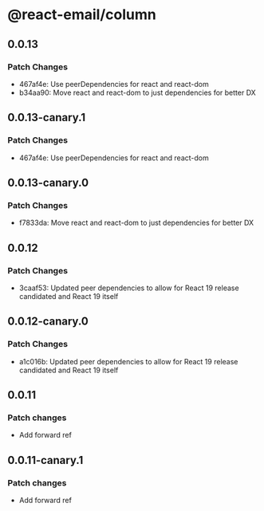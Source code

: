 # @react-email/column

## 0.0.13

### Patch Changes

- 467af4e: Use peerDependencies for react and react-dom
- b34aa90: Move react and react-dom to just dependencies for better DX

## 0.0.13-canary.1

### Patch Changes

- 467af4e: Use peerDependencies for react and react-dom

## 0.0.13-canary.0

### Patch Changes

- f7833da: Move react and react-dom to just dependencies for better DX

## 0.0.12

### Patch Changes

- 3caaf53: Updated peer dependencies to allow for React 19 release candidated and React 19 itself

## 0.0.12-canary.0

### Patch Changes

- a1c016b: Updated peer dependencies to allow for React 19 release candidated and React 19 itself

## 0.0.11

### Patch changes

- Add forward ref

## 0.0.11-canary.1

### Patch changes

- Add forward ref
